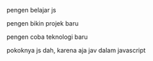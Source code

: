 pengen belajar js

pengen bikin projek baru

pengen coba teknologi baru


pokoknya js dah, karena aja jav dalam javascript
